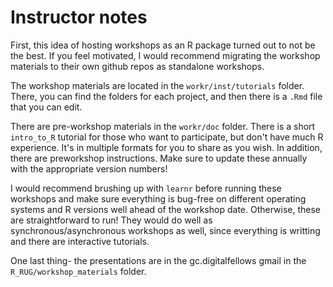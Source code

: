 # Instructor notes

First, this idea of hosting workshops as an R package turned out to not be the best. If you feel motivated, I would recommend migrating the workshop materials to their own github repos as standalone workshops.  

The workshop materials are located in the `workr/inst/tutorials` folder. There, you can find the folders for each project, and then there is a `.Rmd` file that you can edit.  

There are pre-workshop materials in the `workr/doc` folder. There is a short `intro_to_R` tutorial for those who want to participate, but don't have much R experience. It's in multiple formats for you to share as you wish. In addition, there are preworkshop instructions. Make sure to update these annually with the appropriate version numbers!  

I would recommend brushing up with `learnr` before running these workshops and make sure everything is bug-free on different operating systems and R versions well ahead of the workshop date. Otherwise, these are straightforward to run! They would do well as synchronous/asynchronous workshops as well, since everything is writting and there are interactive tutorials. 

One last thing- the presentations are in the gc.digitalfellows gmail in the `R_RUG/workshop_materials` folder. 
